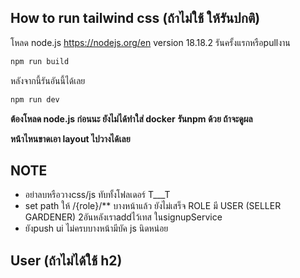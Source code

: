 ## How to run tailwind css (ถ้าไม่ใช้ ให้รันปกติ)

โหลด node.js https://nodejs.org/en  version 18.18.2
รันครั้งแรกหรือpullงาน
```sh
npm run build
```
หลังจากนี้รันอันนี้ได้เลย
 ```sh
npm run dev 
```
**ต้องโหลด node.js ก่อนนะ ยังไม่ได้ทำใส่ docker**
**รันnpm ด้วย ถ้าจะดูผล**

**หน้าไหนขาดเอา layout ไปวางได้เลย**
## NOTE

- อย่าลบหรือวางcss/js ทับทั้งโฟลเดอร์ T___T
- set path ให้ /{role}/** บางหน้าแล้ว ยังไม่เสร็จ ROLE มี USER (SELLER GARDENER) 2อันหลังเราaddไว้เทส ในsignupService
- ยังpush ui ไม่ครบบางหน้ามีบัค js นิดหน่อย


## User (ถ้าไม่ได้ใช้ h2)

